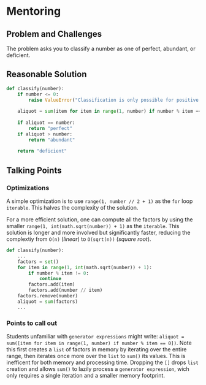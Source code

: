 # Mentoring

## Problem and Challenges

The problem asks you to classify a number as one of perfect, abundant, or deficient.

## Reasonable Solution

```python
def classify(number):
    if number <= 0:
        raise ValueError("Classification is only possible for positive integers.")
    
    aliquot = sum(item for item in range(1, number) if number % item == 0)
    
    if aliquot == number:
        return "perfect"
    if aliquot > number:
        return "abundant"
    
    return "deficient"
```

## Talking Points

### Optimizations

A simple optimization is to use `range(1, number // 2 + 1)` as the `for` loop `iterable`.
This halves the complexity of the solution.

For a more efficient solution, one can compute all the factors by using the smaller `range(1, int(math.sqrt(number)) + 1)` as the `iterable`.
This solution is longer and more involved but significantly faster, reducing the complextiy from `O(n)` (_linear_) to `O(sqrt(n))` (_square root_).

```python
def classify(number):
    ...
    factors = set()
    for item in range(1, int(math.sqrt(number)) + 1):
        if number % item != 0:
            continue
        factors.add(item)
        factors.add(number // item)
    factors.remove(number)
    aliquot = sum(factors)
    ...
```

### Points to call out

Students unfamiliar with `generator expressions` might write: `aliquot = sum([item for item in range(1, number) if number % item == 0])`.
Note this first creates a `list` of factors in memory by iterating over the entire range, then iterates once more over the `list` to `sum()` its values.
This is inefficent for both memory and processing time.
Dropping the `[]` drops `list` creation and allows `sum()` to lazily process a `generator expression`, wich only requires a single iteration and a smaller memory footprint.
